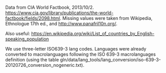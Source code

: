 Data from CIA World Factbook, 2013/10/2. 
https://www.cia.gov/library/publications/the-world-factbook/fields/2098.html. Missing values were taken from Wikipedia, Ethnologue 17th ed., and http://www.panafril10n.org/. 

Also useful: https://en.wikipedia.org/wiki/List_of_countries_by_English-speaking_population

We use three-letter ISO639-3 lang codes. Languages were already converted to macrolanguages following the ISO 639-3 macrolanguages definition (using the table gln/data/lang_tools/lang_conversion/iso-639-3-20120726_conversion_nogeneric.txt).

